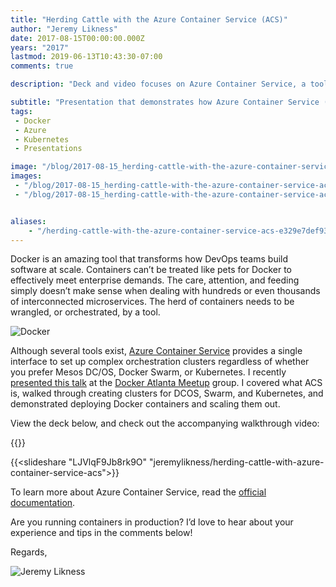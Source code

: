 ```yaml
---
title: "Herding Cattle with the Azure Container Service (ACS)"
author: "Jeremy Likness"
date: 2017-08-15T00:00:00.000Z
years: "2017"
lastmod: 2019-06-13T10:43:30-07:00
comments: true

description: "Deck and video focuses on Azure Container Service, a tool that enables creation and management of Kubernetes, Docker Swarm, and Mesos DC/OS clusters with ease."

subtitle: "Presentation that demonstrates how Azure Container Service (ACS) makes it easy to configure, deploy, and manage Kubernetes, Swarm, and DCOS…"
tags:
 - Docker 
 - Azure 
 - Kubernetes 
 - Presentations 

image: "/blog/2017-08-15_herding-cattle-with-the-azure-container-service-acs/images/1.png" 
images:
 - "/blog/2017-08-15_herding-cattle-with-the-azure-container-service-acs/images/1.png" 
 - "/blog/2017-08-15_herding-cattle-with-the-azure-container-service-acs/images/2.gif" 


aliases:
    - "/herding-cattle-with-the-azure-container-service-acs-e329e7def93e"
---
```


Docker is an amazing tool that transforms how DevOps teams build software at scale. Containers can’t be treated like pets for Docker to effectively meet enterprise demands. The care, attention, and feeding simply doesn’t make sense when dealing with hundreds or even thousands of interconnected microservices. The herd of containers needs to be wrangled, or orchestrated, by a tool.

![Docker](/blog/2017-08-15_herding-cattle-with-the-azure-container-service-acs/images/1.png)

Although several tools exist, [Azure Container Service](https://docs.microsoft.com/azure/container-service/WT.mc_id=link-blog-jeliknes) provides a single interface to set up complex orchestration clusters regardless of whether you prefer Mesos DC/OS, Docker Swarm, or Kubernetes. I recently [presented this talk](https://www.meetup.com/Docker-Atlanta/events/241833081/?utm_source=jeliknes&amp;utm_medium=blog) at the [Docker Atlanta Meetup](https://www.meetup.com/Docker-Atlanta/?utm_source=jeliknes&amp;utm_medium=blog) group. I covered what ACS is, walked through creating clusters for DCOS, Swarm, and Kubernetes, and demonstrated deploying Docker containers and scaling them out.

View the deck below, and check out the accompanying walkthrough video:

{{<youtube POZYM_S8uzg>}}

{{<slideshare "LJVlqF9Jb8rk9O" "jeremylikness/herding-cattle-with-azure-container-service-acs">}}

To learn more about Azure Container Service, read the [official documentation](https://docs.microsoft.com/azure/container-service/?WT.mc_id=link-blog-jeliknes).

Are you running containers in production? I’d love to hear about your experience and tips in the comments below!

Regards,

![Jeremy Likness](/blog/2017-08-15_herding-cattle-with-the-azure-container-service-acs/images/2.gif)

